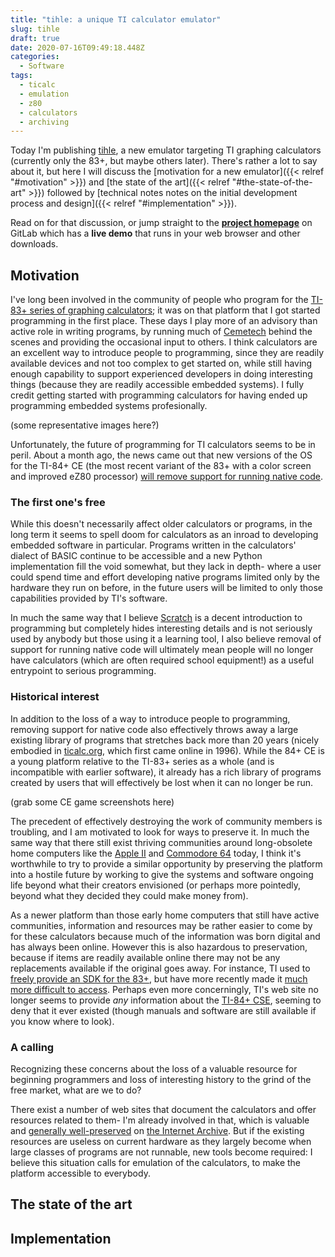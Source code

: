 ```yaml
---
title: "tihle: a unique TI calculator emulator"
slug: tihle
draft: true
date: 2020-07-16T09:49:18.448Z
categories:
  - Software
tags:
  - ticalc
  - emulation
  - z80
  - calculators
  - archiving
---
```

Today I'm publishing [tihle](https://gitlab.com/taricorp/tihle), a new emulator targeting TI graphing calculators (currently only the 83+, but maybe others later). There's rather a lot to say about it, but here I will discuss the \[motivation for a new emulator]({{< relref "#motivation" >}}) and \[the state of the art]({{< relref "#the-state-of-the-art" >}}) followed by \[technical notes notes on the initial development process and design]({{< relref "#implementation" >}}).

Read on for that discussion, or jump straight to the **[project homepage](https://gitlab.com/taricorp/tihle)** on GitLab which has a **live demo** that runs in your web browser and other downloads.

<!--more-->

## Motivation

I've long been involved in the community of people who program for the [TI-83+ series of graphing calculators](https://en.wikipedia.org/wiki/TI-83_series); it was on that platform that I got started programming in the first place. These days I play more of an advisory than active role in writing programs, by running much of [Cemetech](https://www.cemetech.net/) behind the scenes and providing the occasional input to others. I think calculators are an excellent way to introduce people to programming, since they are readily available devices and not too complex to get started on, while still having enough capability to support experienced developers in doing interesting things (because they are readily accessible embedded systems). I fully credit getting started with programming calculators for having ended up programming embedded systems profesionally.

(some representative images here?)

Unfortunately, the future of programming for TI calculators seems to be in peril. About a month ago, the news came out that new versions of the OS for the TI-84+ CE (the most recent variant of the 83+ with a color screen and improved eZ80 processor) [will remove support for running native code](https://www.cemetech.net/news/2020/5/949/_/ti-removes-asmc-programming-from-ti-83-premium-ce).

### The first one's free

While this doesn't necessarily affect older calculators or programs, in the long term it seems to spell doom for calculators as an inroad to developing embedded software in particular. Programs written in the calculators' dialect of BASIC continue to be accessible and a new Python implementation fill the void somewhat, but they lack in depth- where a user could spend time and effort developing native programs limited only by the hardware they run on before, in the future users will be limited to only those capabilities provided by TI's software.

In much the same way that I believe [Scratch](https://en.wikipedia.org/wiki/Scratch_(programming_language)) is a decent introduction to programming but completely hides interesting details and is not seriously used by anybody but those using it a learning tool, I also believe removal of support for running native code will ultimately mean people will no longer have calculators (which are often required school equipment!) as a useful entrypoint to serious programming.

### Historical interest

In addition to the loss of a way to introduce people to programming, removing support for native code also effectively throws away a large existing library of programs that stretches back more than 20 years (nicely embodied in [ticalc.org](https://www.ticalc.org/), which first came online in 1996). While the 84+ CE is a young platform relative to the TI-83+ series as a whole (and is incompatible with earlier software), it already has a rich library of programs created by users that will effectively be lost when it can no longer be run.

(grab some CE game screenshots here)

The precedent of effectively destroying the work of community members is troubling, and I am motivated to look for ways to preserve it. In much the same way that there still exist thriving communities around long-obsolete home computers like the [Apple II](https://apple2online.com/) and [Commodore 64](https://thec64community.online/) today, I think it's worthwhile to try to provide a similar opportunity by preserving the platform into a hostile future by working to give the systems and software ongoing life beyond what their creators envisioned (or perhaps more pointedly, beyond what they decided they could make money from).

As a newer platform than those early home computers that still have active communities, information and resources may be rather easier to come by for these calculators because much of the information was born digital and has always been online. However this is also hazardous to preservation, because if items are readily available online there may not be any replacements available if the original goes away. For instance, TI used to [freely provide an SDK for the 83+](https://www.ticalc.org/archives/news/articles/1/19/19421.html), but have more recently made it [much more difficult to access](https://education.ti.com/en/customer-support/sdk-request). Perhaps even more concerningly, TI's web site no longer seems to provide *any* information about the [TI-84+ CSE](https://www.ticalc.org/basics/calculators/ti-84plus-cse.html), seeming to deny that it ever existed (though manuals and software are still available if you know where to look).

### A calling

Recognizing these concerns about the loss of a valuable resource for beginning programmers and loss of interesting history to the grind of the free market, what are we to do?

There exist a number of web sites that document the calculators and offer resources related to them- I'm already involved in that, which is valuable and [generally well-preserved](https://archive.org/details/ticalc-2014-08) on [the Internet Archive](https://web.archive.org/). But if the existing resources are useless on current hardware as they largely become when large classes of programs are not runnable, new tools become required: I believe this situation calls for emulation of the calculators, to make the platform accessible to everybody.

## The state of the art

## Implementation